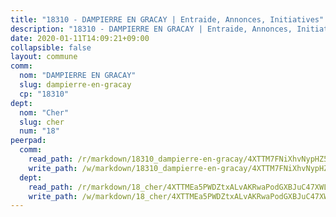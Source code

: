 ```yaml
---
title: "18310 - DAMPIERRE EN GRACAY | Entraide, Annonces, Initiatives"
description: "18310 - DAMPIERRE EN GRACAY | Entraide, Annonces, Initiatives"
date: 2020-01-11T14:09:21+09:00
collapsible: false
layout: commune
comm:
  nom: "DAMPIERRE EN GRACAY"
  slug: dampierre-en-gracay
  cp: "18310"
dept:
  nom: "Cher"
  slug: cher
  num: "18"
peerpad:
  comm:
    read_path: /r/markdown/18310_dampierre-en-gracay/4XTTM7FNiXhvNypHZ5wn3PLWyrhTydPbXEiK23gX1vUQ9qUNm
    write_path: /w/markdown/18310_dampierre-en-gracay/4XTTM7FNiXhvNypHZ5wn3PLWyrhTydPbXEiK23gX1vUQ9qUNm-K3TgUxjvmo2TWxNYvNzKbuHMZTAXynKKUWj4cZLexxvfFGmvhpe4oQjENG2zhwqJtRq5g4L3qBdzhEY39NS4ctcZndbfiqvivxoYmvMigrEaDrEjGuFSjNkRgrjZ81MKxTLmp929
  dept:
    read_path: /r/markdown/18_cher/4XTTMEa5PWDZtxALvAKRwaPodGXBJuC47XWLMLZ5hCaMSik3w
    write_path: /w/markdown/18_cher/4XTTMEa5PWDZtxALvAKRwaPodGXBJuC47XWLMLZ5hCaMSik3w-K3TgTvT6tiupPRTeoV2zMggT6E77BmY6Zeeqwk1pvv6Bfo4GHKoyLD2hQDLMcNajnfixB5aDgngmFZba1jsFtXhXJhkZaMz5Fno5UjuUU6mkQFXv9cWu6FJLmGRziLMtgTSufDeD
---
```


